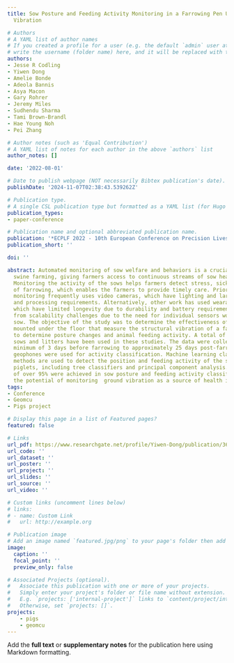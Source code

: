```yaml
---
title: Sow Posture and Feeding Activity Monitoring in a Farrowing Pen Using Ground
  Vibration

# Authors
# A YAML list of author names
# If you created a profile for a user (e.g. the default `admin` user at `content/authors/admin/`), 
# write the username (folder name) here, and it will be replaced with their full name and linked to their profile.
authors:
- Jesse R Codling
- Yiwen Dong
- Amelie Bonde
- Adeola Bannis
- Asya Macon
- Gary Rohrer
- Jeremy Miles
- Sudhendu Sharma
- Tami Brown-Brandl
- Hae Young Noh
- Pei Zhang

# Author notes (such as 'Equal Contribution')
# A YAML list of notes for each author in the above `authors` list
author_notes: []

date: '2022-08-01'

# Date to publish webpage (NOT necessarily Bibtex publication's date).
publishDate: '2024-11-07T02:38:43.539262Z'

# Publication type.
# A single CSL publication type but formatted as a YAML list (for Hugo requirements).
publication_types:
- paper-conference

# Publication name and optional abbreviated publication name.
publication: '*ECPLF 2022 - 10th European Conference on Precision Livestock Farming*'
publication_short: ''

doi: ''

abstract: Automated monitoring of sow welfare and behaviors is a crucial tool in precision
  swine farming, giving farmers access to continuous streams of sow health information.
  Monitoring the activity of the sows helps farmers detect stress, sickness and signs
  of farrowing, which enables the farmers to provide timely care. Prior work in swine
  monitoring frequently uses video cameras, which have lighting and large storage
  and processing requirements. Alternatively, other work has used wearable sensors,
  which have limited longevity due to durability and battery requirements and suffer
  from scalability challenges due to the need for individual sensors worn by each
  sow. The objective of the study was to determine the effectiveness of geophone sensors
  mounted under the floor that measure the structural vibration of a farrowing pen
  to determine posture changes and animal feeding activity. A total of 6 farrowing/lactating
  sows and litters have been used in these studies. The data were collected from a
  minimum of 3 days before farrowing to approximately 25 days post-farrow. Up to five
  geophones were used for activity classification. Machine learning classification
  methods are used to detect the position and feeding activity of the sow and her
  piglets, including tree classifiers and principal component analysis. Accuracies
  of over 95% were achieved in sow posture and feeding activity classification, indicating
  the potential of monitoring  ground vibration as a source of health information.
tags:
- Conference
- Geomcu
- Pigs project

# Display this page in a list of Featured pages?
featured: false

# Links
url_pdf: https://www.researchgate.net/profile/Yiwen-Dong/publication/363694138_Sow_Posture_and_Feeding_Activity_Monitoring_in_a_Farrowing_Pen_using_Ground_Vibration/links/632a28860a708521500b360b/Sow-Posture-and-Feeding-Activity-Monitoring-in-a-Farrowing-Pen-using-Ground-Vibration.pdf
url_code: ''
url_dataset: ''
url_poster: ''
url_project: ''
url_slides: ''
url_source: ''
url_video: ''

# Custom links (uncomment lines below)
# links:
# - name: Custom Link
#   url: http://example.org

# Publication image
# Add an image named `featured.jpg/png` to your page's folder then add a caption below.
image:
  caption: ''
  focal_point: ''
  preview_only: false

# Associated Projects (optional).
#   Associate this publication with one or more of your projects.
#   Simply enter your project's folder or file name without extension.
#   E.g. `projects: ['internal-project']` links to `content/project/internal-project/index.md`.
#   Otherwise, set `projects: []`.
projects:
    - pigs
    - geomcu
---
```


Add the **full text** or **supplementary notes** for the publication here using Markdown formatting.
